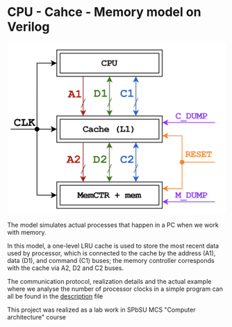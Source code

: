 # CPU - Cahce - Memory model on Verilog

![](images/scheme.png)

The model simulates actual processes that happen
in a PC when we work with memory.

In this model, a one-level LRU cache is used
to store the most recent data used by processor, 
which is connected to the cache by the address (A1), data (D1),
and command (C1) buses;
the memory controller corresponds with the cache via
A2, D2 and C2 buses.

The communication protocol, realization details and
the actual example where we analyse the number
of processor clocks in a simple program can all be found in the 
[description](description.pdf) file

This project was realized as a lab
work in SPbSU MCS
"Computer architecture" course
